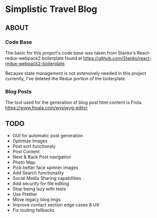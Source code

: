 # Simplistic Travel Blog

## ABOUT

### Code Base
The basic for this project's code base was taken from Stanko's React-redux-webpack2 boilerplate found at <https://github.com/Stanko/react-redux-webpack2-boilerplate>.

Because state management is not extensively needed in this project currently, I've deleted the Redux portion of the boilerplate.

### Blog Posts
The tool used for the generation of blog post html content is Frola.
https://www.froala.com/wysiwyg-editor

## TODO

* GUI for automatic post generation
* Optimize Images
* Post sort functionaly
* Post Content
* Next & Back Post navigation
* Photo Map
* Pick better face spinner images
* Add Search functionality
* Social Media Sharing capabilities
* Add security for file editing
* Stop being lazy with tests
* Use Prettier
* Move legacy blog imgs
* Improve contact section edge cases & UX
* Fix routing fallbacks

